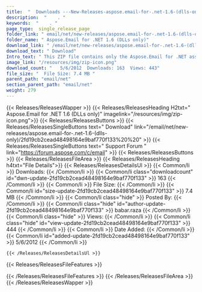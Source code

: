 ```yaml
---
title:  "  Downloads ---New-Releases-aspose.email-for-.net-1.6-(dlls-only) . " 
description:  "    . " 
keywords:  "    . " 
page_type:  single_release_page
folder_link: " email/net/new-releases/aspose.email-for-.net-1.6-(dlls-only)/"
folder_name: " Aspose.Email for .NET 1.6 (DLLs only)"
download_link: " /email/net/new-releases/aspose.email-for-.net-1.6-(dlls-only)/2fd19cb2cead48498164e9baf770f133"
download_text: " Download"
Intro_text: " This ZIP file contains only the Aspose.Email for .NET assemblies. The assemblies..."
image_link: "/resources/img/zip-icon.png"
download_count: "   5/6/2012  Downloads: 163  Views: 443"
file_size: "  File Size: 7.4 MB "
parent_path: "email/net"
section_parent_path: "email/net"
weight: 279
---
```


{{< Releases/ReleasesWapper >}}
  {{< Releases/ReleasesHeading H2txt=" Aspose.Email for .NET 1.6 (DLLs only)" imagelink="/resources/img/zip-icon.png">}}
  {{< Releases/ReleasesButtons >}}
    {{< Releases/ReleasesSingleButtons text=" Download" link="/email/net/new-releases/aspose.email-for-.net-1.6-(dlls-only)/2fd19cb2cead48498164e9baf770f133%20%20" >}}
    {{< Releases/ReleasesSingleButtons text=" Support Forum " link="https://forum.aspose.com/c/email" >}}
  {{< Releases/ReleasesButtons >}}
  {{< Releases/ReleasesFileArea >}}
    {{< Releases/ReleasesHeading h4txt="File Details">}}
    {{< Releases/ReleasesDetailsUl >}}
            {{< Common/li  >}} Downloads: {{< /Common/li >}} 
      {{< Common/li class="downloadcount" id="dwn-update-2fd19cb2cead48498164e9baf770f133" >}} 163 {{< /Common/li >}} 
      {{< Common/li  >}} File Size: {{< /Common/li >}} 
      {{< Common/li id="size-update-2fd19cb2cead48498164e9baf770f133" >}} 7.4 MB {{< /Common/li >}} 
      {{< Common/li  class="hide" >}} Posted By: {{< /Common/li >}} 
      {{< Common/li class="hide" id="author-update-2fd19cb2cead48498164e9baf770f133" >}} babar.raza {{< /Common/li >}} 
      {{< Common/li class="hide"  >}} Views: {{< /Common/li >}} 
      {{< Common/li class="hide" id="view-update-2fd19cb2cead48498164e9baf770f133" >}} 444 {{< /Common/li >}} 
      {{< Common/li  >}} Date Added: {{< /Common/li >}} 
      {{< Common/li id="added-update-2fd19cb2cead48498164e9baf770f133" >}} 5/6/2012 {{< /Common/li >}} 

    {{< /Releases/ReleasesDetailsUl >}}

  {{< Releases/ReleasesFileFeatures >}}
      
  {{< /Releases/ReleasesFileFeatures >}}
 {{< /Releases/ReleasesFileArea >}}
{{< /Releases/ReleasesWapper >}}


